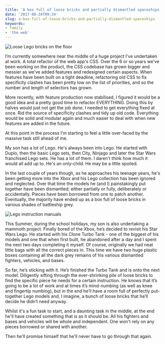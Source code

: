 ```yaml
---
title: 'A box full of loose bricks and partially dismantled spaceships'
date: '2017-08-24T09:34'
slug: a-box-full-of-loose-bricks-and-partially-dismantled-spaceships
keywords:
- family
- 'the web'
---
```




![Loose Lego bricks on the floor](/images/2.jpg)

I’m currently somewhere near the middle of a huge project I've undertaken at work. A total refactor of the web app's CSS. Over the 6 or so years we've been working on the product, the CSS codebase has grown bigger and messier as we’ve added features and redesigned certain aspects. When features have been built on a tight deadline, refactoring old CSS to fix specificity clashes has been pretty low on the list of priorities, and so the number and length of selectors has grown.





More recently, with feature production now stabilised, I figured it would be a good idea and a pretty good time to refactor EVERYTHING. Doing this by halves would just not get the job done. I needed to get everything fixed at once. Rid the source of specificity clashes and tidy up old code. Everything would be solid and modular again and much easier to deal with when new features are added in the future.





At this point in the process I’m starting to feel a little over-faced by the massive task still ahead of me.





My son has a lot of Lego. He's always been into Lego. He started with Duplo, then the basic Lego sets, then City, Ninjago and later the Star Wars franchised Lego sets. He has a lot of them. I daren't think how much it would all add up to. He's an only-child. He may be a little spoiled.





In the last couple of years though, as he approaches his teenage years, he's been getting more into the Xbox and his Lego collection has been ignored and neglected. Over that time the models he (and I) painstakingly put together have been dismantled; either partially or fully, deliberately or accidentally. Pieces have been borrowed from one to patch another. Eventually, the majority have ended up as a box full of loose bricks in various shades of battleship grey.





![Lego instruction manuals](/images/3.jpg)





This Summer, during the school holidays, my son is also undertaking a mammoth project. Finally bored of the Xbox, he’s decided to revisit his Star Wars Lego. He started with his Clone Turbo Tank - one of the biggest of his models and one that when first built, he abandoned after a day and I spent the next two days completing it myself. Of course, originally we had neat little bags with all the correct pieces in. This time we have two huge plastic boxes containing all the dark grey remains of his various dismantled fighters, vehicles, and bases.





So far, he’s sticking with it. He’s finished the Turbo Tank and is onto the next model. Diligently sifting through the ever-shrinking pile of loose bricks to find the specific piece he needs for a certain instruction. He knows that it’s going to be a lot of work and at times it’s mind-numbing (as well as knee and fingertip numbing), but in the end he’ll have a room full of perfectly put-together Lego models and, I imagine, a bunch of loose bricks that he’ll decide he didn’t need anyway.





Whilst it's a fun task to start, and a daunting task in the middle, at the end he'll have created something that is as it should be. All his fighters and bases and vehicles will be whole and independent. One won't rely on any pieces borrowed or shared with another.





Then he'll promise himself that he'll never have to go through that again.
